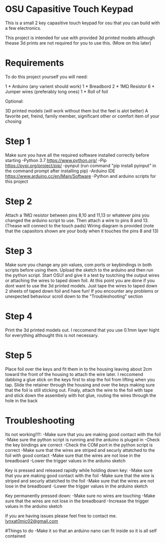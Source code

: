 # OSU Capasitive Touch Keypad

This is a small 2 key capasitive touch keypad for osu that you can build with a few electronics.

This project is intended for use with provided 3d printed models although thease 3d prints are not required for you to use this. (More on this later)

# Requirements

To do this project yourself you will need:

1 * Arduino (any varient should work)
1 * Breadbord
2 * 1MΩ Resistor
6 * Jumper wires (preferably long ones)
1 * Roll of foil

Optional:

3D printed models (will work without them but the feel is alot better)
A favorite pet, freind, family member, significant other or comfort item of your chosing

# Step 1

Make sure you have all the required software installed correctly before starting
-Python 3.7 https://www.python.org/
-Pip https://pypi.org/project/pip/ 
-pynput (run command "pip install pyinput" in the command prompt after installing pip)
-Arduino IDE https://www.arduino.cc/en/Main/Software
-Python and arduino scripts for this project

# Step 2

Attach a 1MΩ resistor between pins 8,10 and 11,13 or whatever pins you changed the arduino script to use. Then attach a wire to pins 8 and 13. (Thease will connect to the touch pads)
Wiring diagram is provided (note that the capasitors shown are your body when it touches the pins 8 and 13)

# Step 3

Make sure you change any pin values, com ports or keybindings in both scripts before using them.
Upload the sketch to the arduino and then run the python script.
Start OSU! and give it a test by toutching the output wires or attaching the wires to taped down foil.
At this point you are done if you dont want to use the 3d printed models. Just tape the wires to taped down 2 sheets of taped down foil and have fun!
If you encounter any problems or unexpected behaviour scroll down to the "Troubleshooting" section

# Step 4

Print the 3d printed models out. I reccomend that you use 0.1mm layer hight for everything althought this is not necessary.

# Step 5

Place foil over the keys and fit them in to the housing leaving about 2cm toward the front of the housing to attach the wire later.
I reccomend dabbing a glue stick on the keys first to stop the foil from lifting when you tap.
Slide the retainer through the housing and over the keys making sure that the foil is still sticking out.
Finaly, attach the wire to the foil with tape and stick down the assembely with hot glue, routing the wires through the hole in the back

# Troubleshooting

Its not working!!!!:
-Make sure that you are making good contact with the foil
-Make sure the python script is running and the arduino is pluged in
-Check the key bindings are correct
-Check the COM port in the python script is correct
-Make sure that the wires are striped and securly attatched to the foil with good contact
-Make sure that the wires are not lose in the breadboard
-Lower the trigger values in the arduino sketch

Key is pressed and released rapidly while holding down key:
-Make sure that you are making good contact with the foil
-Make sure that the wire is striped and securly attatched to the foil
-Make sure that the wires are not lose in the breadboard
-Lower the trigger values in the arduino sketch

Key permanently pressed down:
-Make sure no wires are touching
-Make sure that the wires are not lose in the breadboard
-Increase the trigger values in the arduino sketch

If you are having issues please feel free to contact me. lynxat0mic02@gmail.com

#Things to do
-Make it so that an arduino nano can fit inside so it is all self contained
